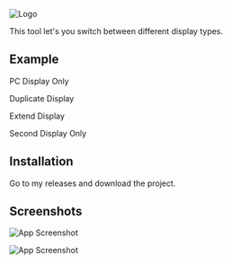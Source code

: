 
![Logo](https://i.imgur.com/jDwKsii.png)


This tool let's you switch between different display types.

## Example
PC Display Only

Duplicate Display

Extend Display

Second Display Only
## Installation

Go to my releases and download the project.

## Screenshots

![App Screenshot](https://i.imgur.com/JlCGe3O.png)

![App Screenshot](https://i.imgur.com/b0MMvtK.png)

